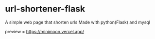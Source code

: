 # url-shortener-flask
A simple web page that shorten urls
Made with python(Flask) and mysql

preview = https://minimoon.vercel.app/
